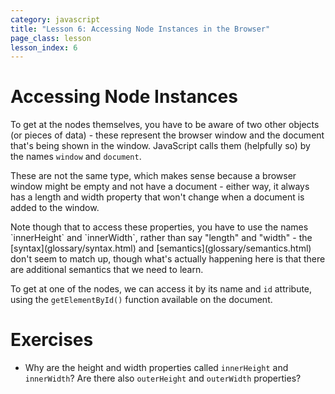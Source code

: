 ```yaml
---
category: javascript
title: "Lesson 6: Accessing Node Instances in the Browser"
page_class: lesson
lesson_index: 6
---
```


# Accessing Node Instances

To get at the nodes themselves, you have to be aware of two other objects (or pieces of data) - these represent the
browser window and the document that's being shown in the window. JavaScript calls them (helpfully so) by the names `window` and `document`.

<p>
<div id='secondpara'>
These are not the same type, which makes sense because a browser window might be empty and not have a document - either
way, it always has a length and width property that won't change when a document is added to the window.
</div>
<p>
Note though that to access these properties, you have to use the names `innerHeight` and `innerWidth`, rather than say
"length" and "width" - the [syntax](glossary/syntax.html) and
[semantics](glossary/semantics.html) don't seem to match up, though what's actually happening here is that there are additional semantics that we need to learn.

To get at one of the nodes, we can access it by its name and `id` attribute, using the `getElementById()` function
available on the document.

# Exercises

* Why are the height and width properties called `innerHeight` and `innerWidth`? Are there also `outerHeight` and `outerWidth` properties?
